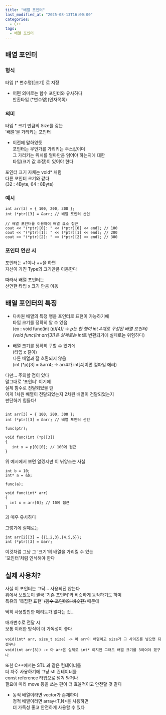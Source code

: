 ```yaml
---
title: "배열 포인터"
last_modified_at: "2025-08-13T16:00:00"
categories:
  - C++
tags:
  - 배열 포인터
---
```


## 배열 포인터

### 형식
타입 (* 변수명)[크기] 로 지정<br>

- 어떤 의미로는 함수 포인터와 유사하다<br>
  반환타입 (*변수명)(인자목록)<br>

### 의미
타입 * 크기 만큼의 Size를 갖는<br>
'배열'을 가리키는 포인터<br>

- 이전에 말하였듯<br>
  포인터는 무언가를 가리키는 주소값이며<br>
  그 가리키는 위치를 얼마만큼 읽어야 하는지에 대한<br>
  타입(크기 값 추정)이 있어야 한다<br>

포인터 크기 자체는 void* 처럼<br>
다른 포인터 크기와 같다<br>
(32 : 4Byte, 64 : 8Byte)<br>

### 예시

```
int arr[3] = { 100, 200, 300 };
int (*ptr)[3] = &arr; // 배열 포인터 선언

// 배열 포인터를 이용하여 배열 요소 접근
cout << "(*ptr)[0]: " << (*ptr)[0] << endl; // 100
cout << "(*ptr)[1]: " << (*ptr)[1] << endl; // 200
cout << "(*ptr)[2]: " << (*ptr)[2] << endl; // 300
```

### 포인터 연산 시
포인터는 +1이나 ++을 하면<br>
자신이 가진 Type의 크기만큼 이동한다<br>

따라서 배열 포인터는<br>
선언한 타입 x 크기 만큼 이동<br>


## 배열 포인터의 특징

- 다차원 배열의 특정 행을 포인터로 표현이 가능하기에<br>
  타입 크기를 정확히 알 수 있음<br>
  (ex : void func(int (*p)[4]) → p는 한 행이 int 4개로 구성된 배열 포인터)<br>
  (void func(int arr[3])은 실제로는 int*로 변환되기에 실제로는 위험하다)<br>

- 배열 크기를 정확히 구할 수 있기에<br>
  (타입 x 길이)<br>
  다른 배열과 잘 호환되지 않음<br>
  (int (*p)[3] = &arr4; → arr4가 int[4]이면 컴파일 에러)<br>
  
다만... 주의할 점이 있다<br>
말그대로 '포인터' 이기에<br>
실제 함수로 전달되었을 땐<br>
이게 1차원 배열이 전달되었는지 2차원 배열이 전달되었는지<br>
판단하기 힘들다!<br>

```

int arr[3] = { 100, 200, 300 };
int (*ptr)[3] = &arr; // 배열 포인터 선언

func(ptr);

void func(int (*p)[3])
{
   int x = p[0][0]; // 100에 접근
}
```

위 예시에서 보면 알겠지만 이 뉘앙스는 사실<br>

```
int b = 10;
int* a = &b;

func(a);

void func(int* arr)
{
  int x = arr[0]; // 10에 접근
}

```
과 매우 유사하다<br>

그렇기에 실제로는

```
int arr[2][3] = {{1,2,3},{4,5,6}};
int (*ptr)[3] = &arr;
```

이것처럼 그냥 그 '크기'의 배열을 가리킬 수 있는<br>
'포인터'처럼 인식해야 한다<br>

## 실제 사용처?

사실 이 포인터는 그닥... 사용되진 않는다<br>
위에서 보았듯이 결국 '기존 포인터'와 비슷하게 동작하기도 하며<br>
특유의 '복잡한 표현' ~~(함수 포인터와 비슷한)~~ 때문에<br>

딱히 사용할만한 메리트가 없다는 것...<br>

매개변수로 전달 시<br>
보통 이러한 방식이 더 가독성이 좋다<br>

```
void(int* arr, size_t size) -> 아 arr이 배열이고 size가 그 사이즈를 넣으면 되겠구나
void(int arr[3]) -> 아 arr은 실제로 int* 이지만 그래도 배열 크기를 3이여야 겠구나
```

또한 C++에서는 STL 과 같은 컨테이너를<br>
더 자주 사용하기에 그냥 stl 컨테이너를<br>
const reference 타입으로 넘겨 받거나<br>
필요에 따라 move 등을 쓰는 편이 더 효율적이고 안전할 것 같다<br>

- 동적 배열이라면 vector가 존재하며<br>
  정적 배열이라면 array<T,N>을 사용하면<br>
  더 가독성 좋고 안전하게 사용할 수 있다<br>